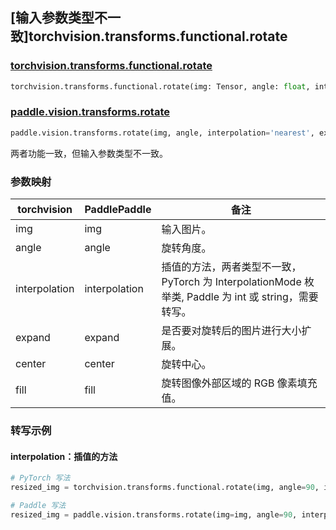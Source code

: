 ## [输入参数类型不一致]torchvision.transforms.functional.rotate

### [torchvision.transforms.functional.rotate](https://pytorch.org/vision/stable/generated/torchvision.transforms.functional.rotate.html)

```python
torchvision.transforms.functional.rotate(img: Tensor, angle: float, interpolation: InterpolationMode = InterpolationMode.NEAREST, expand: bool = False, center: Optional[List[int]] = None, fill: Optional[List[float]] = None)
```

### [paddle.vision.transforms.rotate](https://www.paddlepaddle.org.cn/documentation/docs/zh/api/paddle/vision/transforms/rotate_cn.html#cn-api-paddle-vision-transforms-rotate)

```python
paddle.vision.transforms.rotate(img, angle, interpolation='nearest', expand=False, center=None, fill=0)
```

两者功能一致，但输入参数类型不一致。

### 参数映射

| torchvision                           | PaddlePaddle       | 备注      |
| ------------------------------------- | ------------------ | -------- |
| img                                   | img                | 输入图片。|
| angle                                 | angle              | 旋转角度。|
| interpolation                         | interpolation      | 插值的方法，两者类型不一致，PyTorch 为 InterpolationMode 枚举类, Paddle 为 int 或 string，需要转写。         |
| expand                                | expand             | 是否要对旋转后的图片进行大小扩展。|
| center                                | center             | 旋转中心。|
| fill                                  | fill               | 旋转图像外部区域的 RGB 像素填充值。|


### 转写示例
#### interpolation：插值的方法

```python
# PyTorch 写法
resized_img = torchvision.transforms.functional.rotate(img, angle=90, interpolation=torchvision.transforms.InterpolationMode.BILINEAR)

# Paddle 写法
resized_img = paddle.vision.transforms.rotate(img=img, angle=90, interpolation='bilinear')
```
